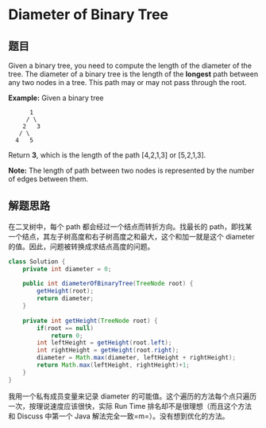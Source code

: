 # Diameter of Binary Tree

## 题目

Given a binary tree, you need to compute the length of the diameter of the tree. The diameter of a binary tree is the length of the **longest** path between any two nodes in a tree. This path may or may not pass through the root.

**Example:**
Given a binary tree

          1
         / \
        2   3
       / \     
      4   5    

Return **3**, which is the length of the path [4,2,1,3] or [5,2,1,3].

**Note:** The length of path between two nodes is represented by the number of edges between them. 

## 解题思路

在二叉树中，每个 path 都会经过一个结点而转折方向。找最长的 path，即找某一个结点，其左子树高度和右子树高度之和最大，这个和加一就是这个 diameter 的值。因此，问题被转换成求结点高度的问题。

```java
class Solution {
    private int diameter = 0;
    
    public int diameterOfBinaryTree(TreeNode root) {
        getHeight(root);
        return diameter;
    }
    
    private int getHeight(TreeNode root) {
        if(root == null)
            return 0;
        int leftHeight = getHeight(root.left);
        int rightHeight = getHeight(root.right);
        diameter = Math.max(diameter, leftHeight + rightHeight);
        return Math.max(leftHeight, rightHeight)+1;
    }
}
```

我用一个私有成员变量来记录 diameter 的可能值。这个遍历的方法每个点只遍历一次，按理说速度应该很快，实际 Run Time 排名却不是很理想（而且这个方法和 Discuss 中第一个 Java 解法完全一致=m=）。没有想到优化的方法。

